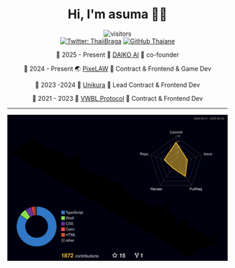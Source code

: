 <div align="center">
  <h1>Hi, I'm asuma 👋🏻</h1>  
</div>

<div align="center">  

![visitors](https://visitor-badge.laobi.icu/badge?page_id=posaune0423)  
[![Twitter: ThaiiBraga](https://img.shields.io/twitter/follow/0xasuma?style=social)](https://twitter.com/0xasuma)
[![GitHub Thaiane](https://img.shields.io/github/followers/posaune0423?label=follow&style=social)](https://github.com/posaune0423)  


📆 2025 - Present  🧠  [DAIKO AI](https://x.com/daiko_ai)  🔖  co-founder

📆 2024 - Present  🌏  [PixeLAW](https://github.com/pixelaw)  🔖  Contract & Frontend & Game Dev  

📆 2023 -2024  💎  [Unikura](https://www.unikura.xyz/)  🔖  Lead Contract & Frontend Dev  

📆 2021 - 2023  👀  [VWBL Protocol](https://vwbl-protocol.org/)  🔖   Contract & Frontend Dev


</div>



---

![](./profile-3d-contrib/profile-night-rainbow.svg)

